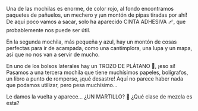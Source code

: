 <p> Una de las mochilas es enorme, de color rojo, al fondo encontramos paquetes de pañuelos, un mechero y ¡un montón de pipas tiradas por ahí! De aquí poco vamos a sacar, solo ha aparecido CINTA ADHESIVA 🩹, que probablemente nos puede ser útil. </p>

<p> En la segunda mochila, más pequeña y azul, hay un montón de cosas perfectas para ir de acampada, como una cantimplora, una lupa y un mapa, así que no nos van a servir de mucho. </p>

<p> En uno de los bolsos laterales hay un TROZO DE PLÁTANO 🍌, ¡eso sí! Pasamos a una tercera mochila que tiene muchísimos papeles, bolígrafos, un libro a punto de romperse, ¡qué desastre! Aquí no parece haber nada que podamos utilizar, pero pesa muchísimo… </p>

<p> Le damos la vuelta y aparece… ¿UN MARTILLO? 🔨 ¿Qué clase de mezcla es esta? </p>
